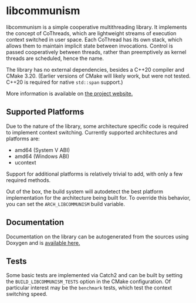 # libcommunism
libcommunism is a simple cooperative multithreading library. It implements the concept of CoThreads, which are lightweight streams of execution context switched in user space. Each CoThread has its own stack, which allows them to maintain implicit state between invocations. Control is passed cooperatively between threads, rather than preemptively as kernel threads are scheduled, hence the name.

The library has no external dependencies, besides a C++20 compiler and CMake 3.20. (Earlier versions of CMake will likely work, but were not tested. C++20 is required for native `std::span` support.)

More information is available on [the project website.](https://libcommunism.blraaz.me)

## Supported Platforms
Due to the nature of the library, some architecture specific code is required to implement context switching. Currently supported architectures and platforms are:

- amd64 (System V ABI)
- amd64 (Windows ABI)
- ucontext

Support for additional platforms is relatively trivial to add, with only a few required methods.

Out of the box, the build system will autodetect the best platform implementation for the architecture being built for. To override this behavior, you can set the `ARCH_LIBCOMMUNISM` build variable.

## Documentation
Documentation on the library can be autogenerated from the sources using Doxygen and is [available here.](https://libcommunism.blraaz.me/docs/doxygen)

## Tests
Some basic tests are implemented via Catch2 and can be built by setting the `BUILD_LIBCOMMUNISM_TESTS` option in the CMake configuration. Of particular interest may be the `benchmark` tests, which test the context switching speed.
